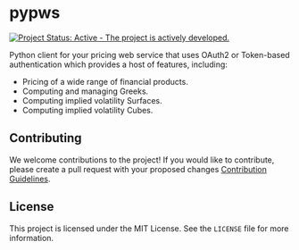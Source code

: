 # pypws

[![Project Status: Active - The project is actively developed.](https://img.shields.io/badge/Project%20Status-Active-brightgreen)](https://github.com/username/projectname)

Python client for your pricing web service that uses OAuth2 or Token-based authentication which provides a host of features, including:

- Pricing of a wide range of financial products.
- Computing and managing Greeks.
- Computing implied volatility Surfaces.
- Computing implied volatility Cubes.


## Contributing

We welcome contributions to the project! If you would like to contribute, please create a pull request with your proposed changes [Contribution Guidelines](CONTRIBUTING.md).

## License

This project is licensed under the MIT License. See the `LICENSE` file for more information.